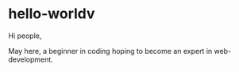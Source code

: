 # hello-worldv

Hi people,

May here, a beginner in coding hoping to become an expert in web-development.
